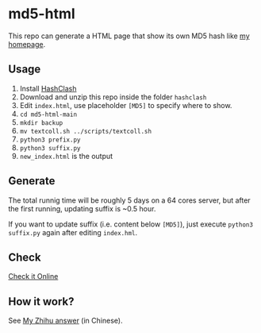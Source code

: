 # md5-html

This repo can generate a HTML page that show its own MD5 hash like [my homepage](https://kzoacn.github.io/).

## Usage

1. Install [HashClash](https://github.com/cr-marcstevens/hashclash/tree/master)
2. Download and unzip this repo inside the folder `hashclash`
3. Edit `index.html`, use placeholder `[MD5]` to specify where to show.
4. `cd md5-html-main`
5. `mkdir backup`
6. `mv textcoll.sh ../scripts/textcoll.sh`
7. `python3 prefix.py`
8. `python3 suffix.py`
9. `new_index.html` is the output

## Generate

The total runnig time will be roughly 5 days on a 64 cores server, but after the first running, updating suffix is ~0.5 hour.

If you want to update suffix (i.e. content below `[MD5]`), just execute `python3 suffix.py` again after editing `index.hml`.

## Check

[Check it Online](https://emn178.github.io/online-tools/md5_checksum.html)

## How it work?

See [My Zhihu answer](https://www.zhihu.com/question/411191287/answer/34647918511)  (in Chinese).
